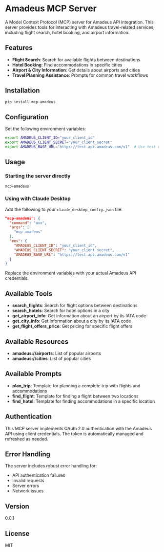 # Amadeus MCP Server

A Model Context Protocol (MCP) server for Amadeus API integration. This server provides tools for interacting with Amadeus travel-related services, including flight search, hotel booking, and airport information.

## Features

- **Flight Search**: Search for available flights between destinations
- **Hotel Booking**: Find accommodations in specific cities
- **Airport & City Information**: Get details about airports and cities
- **Travel Planning Assistance**: Prompts for common travel workflows

## Installation

```bash
pip install mcp-amadeus
```

## Configuration

Set the following environment variables:

```bash
export AMADEUS_CLIENT_ID="your_client_id"
export AMADEUS_CLIENT_SECRET="your_client_secret"
export AMADEUS_BASE_URL="https://test.api.amadeus.com/v1"  # Use test or production URL
```

## Usage

### Starting the server directly

```bash
mcp-amadeus
```

### Using with Claude Desktop

Add the following to your `claude_desktop_config.json` file:

```json
"mcp-amadeus": {
  "command": "uvx",
  "args": [
    "mcp-amadeus"
  ],
  "env": {
    "AMADEUS_CLIENT_ID": "your_client_id",
    "AMADEUS_CLIENT_SECRET": "your_client_secret",
    "AMADEUS_BASE_URL": "https://test.api.amadeus.com/v1"
  }
}
```

Replace the environment variables with your actual Amadeus API credentials.

## Available Tools

* **search_flights**: Search for flight options between destinations
* **search_hotels**: Search for hotel options in a city
* **get_airport_info**: Get information about an airport by its IATA code
* **get_city_info**: Get information about a city by its IATA code
* **get_flight_offers_price**: Get pricing for specific flight offers

## Available Resources

* **amadeus://airports**: List of popular airports
* **amadeus://cities**: List of popular cities

## Available Prompts

* **plan_trip**: Template for planning a complete trip with flights and accommodations
* **find_flight**: Template for finding a flight between two locations
* **find_hotel**: Template for finding accommodations in a specific location

## Authentication

This MCP server implements OAuth 2.0 authentication with the Amadeus API using client credentials. The token is automatically managed and refreshed as needed.

## Error Handling

The server includes robust error handling for:
- API authentication failures
- Invalid requests
- Server errors
- Network issues

## Version

0.0.1

## License

MIT

